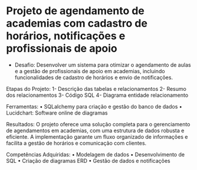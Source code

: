 # Projeto de agendamento de academias com cadastro de horários, notificações e profissionais de apoio

* Desafio: Desenvolver um sistema para otimizar o agendamento de aulas e a gestão de profissionais de apoio em academias, incluindo funcionalidades de cadastro de horários e envio de notificações.

Etapas do Projeto:
1- Descrição das tabelas e relacionamentos
2- Resumo dos relacionamentos
3- Código SQL 
4- Diagrama entidade relacionamento

Ferramentas:
• SQLalchemy para criação e gestão do banco de dados
• Lucidchart: Software online de diagramas

Resultados: O projeto oferece uma solução completa para o gerenciamento de agendamentos em academias, com uma estrutura de dados robusta e eficiente. A implementação garante um fluxo organizado de informações e facilita a gestão de horários e comunicação com clientes.

Competências Adquiridas:
• Modelagem de dados
• Desenvolvimento de SQL
• Criação de diagramas ERD
• Gestão de dados e notificações
